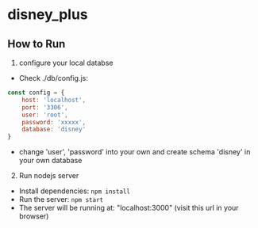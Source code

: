 # disney_plus

## How to Run

1. configure your local databse

* Check ./db/config.js:

```js
const config = {
    host: 'localhost',
    port: '3306',
    user: 'root',
    password: 'xxxxx',
    database: 'disney'
}
```

* change 'user', 'password' into your own and create schema 'disney' in your own database

2. Run nodejs server
* Install dependencies: `npm install`
* Run the server: `npm start`
* The server will be running at: "localhost:3000" (visit this url in your browser)



